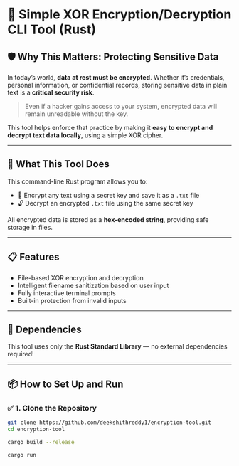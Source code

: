 # 🔐 Simple XOR Encryption/Decryption CLI Tool (Rust)

## 🛡️ Why This Matters: Protecting Sensitive Data

In today’s world, **data at rest must be encrypted**. Whether it’s credentials, personal information, or confidential records, storing sensitive data in plain text is a **critical security risk**.

> Even if a hacker gains access to your system, encrypted data will remain unreadable without the key.

This tool helps enforce that practice by making it **easy to encrypt and decrypt text data locally**, using a simple XOR cipher.

---

## 🚀 What This Tool Does

This command-line Rust program allows you to:
- 🔏 Encrypt any text using a secret key and save it as a `.txt` file
- 🔓 Decrypt an encrypted `.txt` file using the same secret key

All encrypted data is stored as a **hex-encoded string**, providing safe storage in files.

---

## 📋 Features

- File-based XOR encryption and decryption
- Intelligent filename sanitization based on user input
- Fully interactive terminal prompts
- Built-in protection from invalid inputs

---

## 🧰 Dependencies

This tool uses only the **Rust Standard Library** — no external dependencies required!

---

## 📦 How to Set Up and Run

### ✅ 1. Clone the Repository

```bash
git clone https://github.com/deekshithreddy1/encryption-tool.git
cd encryption-tool

cargo build --release

cargo run
